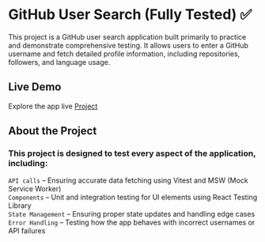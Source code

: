 # GitHub User Search (Fully Tested) ✅

This project is a GitHub user search application built primarily to practice and demonstrate comprehensive testing. It allows users to enter a GitHub username and fetch detailed profile information, including repositories, followers, and language usage.
<br/> 

## Live Demo
Explore the app live <a href="https://github-search-testing.vercel.app/">Project</a>
<br/>

## About the Project
### This project is designed to test every aspect of the application, including: <br/>

`API calls` – Ensuring accurate data fetching using Vitest and MSW (Mock Service Worker) <br/>
`Components` – Unit and integration testing for UI elements using React Testing Library <br/>
`State Management` – Ensuring proper state updates and handling edge cases <br/>
`Error Handling` – Testing how the app behaves with incorrect usernames or API failures <br/>
